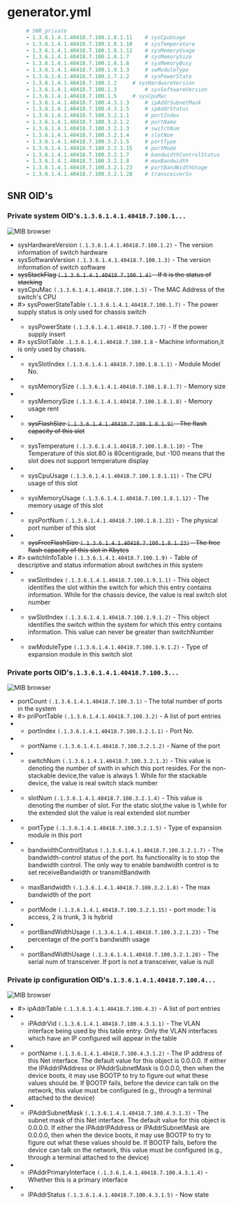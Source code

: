# generator.yml
``` yml
      # SNR_private
      - 1.3.6.1.4.1.40418.7.100.1.8.1.11	# sysCpuUsage
      - 1.3.6.1.4.1.40418.7.100.1.8.1.10	# sysTemperature
      - 1.3.6.1.4.1.40418.7.100.1.8.1.12	# sysMemoryUsage
      - 1.3.6.1.4.1.40418.7.100.1.8.1.7		# sysMemorySize
      - 1.3.6.1.4.1.40418.7.100.1.8.1.8 	# sysMemoryBusy
      - 1.3.6.1.4.1.40418.7.100.1.9.1.3		# swModuleType
      - 1.3.6.1.4.1.40418.7.100.1.7.1.2		# sysPowerState
      - 1.3.6.1.4.1.40418.7.100.1.2		# sysHardwareVersion
      - 1.3.6.1.4.1.40418.7.100.1.3 		# sysSoftwareVersion
      - 1.3.6.1.4.1.40418.7.100.1.5		# sysCpuMac
      - 1.3.6.1.4.1.40418.7.100.4.3.1.3		# ipAddrSubnetMask
      - 1.3.6.1.4.1.40418.7.100.4.3.1.5		# ipAddrStatus
      - 1.3.6.1.4.1.40418.7.100.3.2.1.1		# portIndex
      - 1.3.6.1.4.1.40418.7.100.3.2.1.2		# portName
      - 1.3.6.1.4.1.40418.7.100.3.2.1.3		# switchNum
      - 1.3.6.1.4.1.40418.7.100.3.2.1.4		# slotNum
      - 1.3.6.1.4.1.40418.7.100.3.2.1.5 	# portType
      - 1.3.6.1.4.1.40418.7.100.3.2.1.15 	# portMode
      - 1.3.6.1.4.1.40418.7.100.3.2.1.7 	# bandwidthControlStatus
      - 1.3.6.1.4.1.40418.7.100.3.2.1.8		# maxBandwidth
      - 1.3.6.1.4.1.40418.7.100.3.2.1.23	# portBandWidthUsage
      - 1.3.6.1.4.1.40418.7.100.3.2.1.28	# transceiverSn   
```
## SNR OID's
### Private system OID's```.1.3.6.1.4.1.40418.7.100.1...```

![MIB browser](../exmp_imgs/priSys.jpg) 

*   sysHardwareVersion ```(.1.3.6.1.4.1.40418.7.100.1.2)``` - The version information of switch hardware
*   sysSoftwareVersion ```(.1.3.6.1.4.1.40418.7.100.1.3)``` - The version information of switch software
*   ~~sysStackFlag ```(.1.3.6.1.4.1.40418.7.100.1.4)``` - If it is the status of stacking~~
*   sysCpuMac ```(.1.3.6.1.4.1.40418.7.100.1.5)``` - The MAC Address of the switch's CPU
*   #> sysPowerStateTable ```(.1.3.6.1.4.1.40418.7.100.1.7)``` - The power supply status is only used for chassis switch
*   *   sysPowerState ```(.1.3.6.1.4.1.40418.7.100.1.7)``` - If the power supply insert
*   #> sysSlotTable ```.1.3.6.1.4.1.40418.7.100.1.8``` - Machine information,it is only used by chassis.
*   *   sysSlotIndex ```(.1.3.6.1.4.1.40418.7.100.1.8.1.1)``` - Module Model No.
*   *   sysMemorySize ```(.1.3.6.1.4.1.40418.7.100.1.8.1.7)``` - Memory size
*   *   sysMemorySize ```(.1.3.6.1.4.1.40418.7.100.1.8.1.8)``` - Memory usage rent
*   *   ~~sysFlashSize ```(.1.3.6.1.4.1.40418.7.100.1.8.1.9)``` - The flash capacity of this slot~~
*   *   sysTemperature ```(.1.3.6.1.4.1.40418.7.100.1.8.1.10)``` - The Temperature of this slot.80 is 80centigrade, but -100 means that the slot does not support temperature display
*   *   sysCpuUsage ```(.1.3.6.1.4.1.40418.7.100.1.8.1.11)``` - The CPU usage of this slot
*   *   sysMemoryUsage ```(.1.3.6.1.4.1.40418.7.100.1.8.1.12)``` - The memory usage of this slot
*   *   sysPortNum ```(.1.3.6.1.4.1.40418.7.100.1.8.1.22)``` - The physical port number of this slot
*   *   ~~sysFreeFlashSize ```(.1.3.6.1.4.1.40418.7.100.1.8.1.23)``` - The free flash capacity of this slot in Kbytes~~
*   #> switchInfoTable ```(.1.3.6.1.4.1.40418.7.100.1.9)``` - Table of descriptive and status information about
 switches in this system
*   *   swSlotIndex ```(.1.3.6.1.4.1.40418.7.100.1.9.1.1)``` - This object identifies the slot within the switch
 for which this entry contains information. 
 While for the chassis device, the value is real switch slot number
*   *   swSlotIndex ```(.1.3.6.1.4.1.40418.7.100.1.9.1.2)``` - This object identifies the switch within the system
 for which this entry contains information. This
 value can never be greater than switchNumber
*   *   swModuleType ```(.1.3.6.1.4.1.40418.7.100.1.9.1.2)``` - Type of expansion module in this switch slot

### Private ports OID's```.1.3.6.1.4.1.40418.7.100.3...```

![MIB browser](../exmp_imgs/priPorts.jpg) 

*   portCount ```(.1.3.6.1.4.1.40418.7.100.3.1)``` - The total number of ports in the system
*   #> priPortTable ```(.1.3.6.1.4.1.40418.7.100.3.2)``` - A list of port entries
*   *   portIndex ```(.1.3.6.1.4.1.40418.7.100.3.2.1.1)``` - Port No.
*   *   portName ```(.1.3.6.1.4.1.40418.7.100.3.2.1.2)``` - Name of the port
*   *   switchNum ```(.1.3.6.1.4.1.40418.7.100.3.2.1.3)``` - This value is denoting the number of swith in which this port resides.
For the non-stackable device,the value is always 1.
While for the stackable device, the value is real switch stack number
*   *   slotNum ```(.1.3.6.1.4.1.40418.7.100.3.2.1.4)``` - This value is denoting the number of slot.
For the static slot,the value is 1,while for 
the extended slot the value is real extended slot number
*   *   portType ```(.1.3.6.1.4.1.40418.7.100.3.2.1.5)``` - Type of expansion module in this port
*   *   bandwidthControlStatus ```(.1.3.6.1.4.1.40418.7.100.3.2.1.7)``` - The bandwidth-control status of the port. 
Its functionality is to stop the bandwidth control.
The only way to enable bandwidth control is to set receiveBandwidth or transmitBandwith
*   *   maxBandwidth ```(.1.3.6.1.4.1.40418.7.100.3.2.1.8)``` - The max bandwidth of the port
*   *   portMode ```(.1.3.6.1.4.1.40418.7.100.3.2.1.15)``` - port mode: 1 is access, 2 is trunk, 3 is hybrid
*   *   portBandWidthUsage ```(.1.3.6.1.4.1.40418.7.100.3.2.1.23)``` - The percentage of the port's bandwidth usage
*   *   portBandWidthUsage ```(.1.3.6.1.4.1.40418.7.100.3.2.1.28)``` - The serial num of transceiver. If port is not a transceiver, value is null

### Private ip configuration OID's```.1.3.6.1.4.1.40418.7.100.4...```

![MIB browser](../exmp_imgs/priIpConfig.jpg) 

*   #> ipAddrTable ```(.1.3.6.1.4.1.40418.7.100.4.3)``` - A list of port entries
*   *   iPAddrVid ```(.1.3.6.1.4.1.40418.7.100.4.3.1.1)``` - The VLAN interface being used by this table entry. Only the 
 VLAN interfaces which have an IP configured will appear in
 the table
*   *   portName ```(.1.3.6.1.4.1.40418.7.100.4.3.1.2)``` - The IP address of this Net interface. The default value
 for this object is 0.0.0.0. If either the IPAddrIPAddress
 or IPAddrSubnetMask is 0.0.0.0, then when the device
 boots, it may use BOOTP to try to figure out what these
 values should be. If BOOTP fails, before the device
 can talk on the network, this value must be configured
 (e.g., through a terminal attached to the device)
 *   *   iPAddrSubnetMask ```(.1.3.6.1.4.1.40418.7.100.4.3.1.3)``` - The subnet mask of this Net interface. The default value
 for this object is 0.0.0.0. If either the IPAddrIPAddress
 or IPAddrSubnetMask are 0.0.0.0, then when the device
 boots, it may use BOOTP to try to figure out what these
 values should be. If BOOTP fails, before the device
 can talk on the network, this value must be configured
 (e.g., through a terminal attached to the device)
 *   *   iPAddrPrimaryInterface ```(.1.3.6.1.4.1.40418.7.100.4.3.1.4)``` - Whether this is a primary interface
 *  *   IPAddrStatus ```(.1.3.6.1.4.1.40418.7.100.4.3.1.5)``` - Now state
